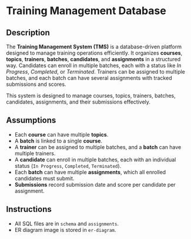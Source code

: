 # Training Management Database

## Description
The **Training Management System (TMS)** is a database-driven platform designed to manage training operations efficiently. It organizes **courses**, **topics**, **trainers**, **batches**, **candidates**, and **assignments** in a structured way. Candidates can enroll in multiple batches, each with a status like *In Progress*, *Completed*, or *Terminated*. Trainers can be assigned to multiple batches, and each batch can have several assignments with tracked submissions and scores.

This system is designed to manage courses, topics, trainers, batches, candidates, assignments, and their submissions effectively.

## Assumptions
- Each **course** can have multiple **topics**.
- A **batch** is linked to a single **course**.
- A **trainer** can be assigned to multiple batches, and a **batch** can have multiple trainers.
- A **candidate** can enroll in multiple batches, each with an individual status (`In Progress`, `Completed`, `Terminated`).
- Each **batch** can have multiple **assignments**, which all enrolled candidates must submit.
- **Submissions** record submission date and score per candidate per assignment.

## Instructions
- All SQL files are in `schema` and `assignments`.
- ER diagram image is stored in `er-diagram`.
